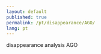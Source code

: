 ```yaml
---
layout: default
published: true
permalink: /pt/disappearance/AGO/
lang: pt
---
```


disappearance analysis AGO
